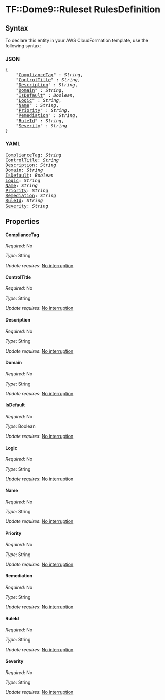 # TF::Dome9::Ruleset RulesDefinition

## Syntax

To declare this entity in your AWS CloudFormation template, use the following syntax:

### JSON

<pre>
{
    "<a href="#compliancetag" title="ComplianceTag">ComplianceTag</a>" : <i>String</i>,
    "<a href="#controltitle" title="ControlTitle">ControlTitle</a>" : <i>String</i>,
    "<a href="#description" title="Description">Description</a>" : <i>String</i>,
    "<a href="#domain" title="Domain">Domain</a>" : <i>String</i>,
    "<a href="#isdefault" title="IsDefault">IsDefault</a>" : <i>Boolean</i>,
    "<a href="#logic" title="Logic">Logic</a>" : <i>String</i>,
    "<a href="#name" title="Name">Name</a>" : <i>String</i>,
    "<a href="#priority" title="Priority">Priority</a>" : <i>String</i>,
    "<a href="#remediation" title="Remediation">Remediation</a>" : <i>String</i>,
    "<a href="#ruleid" title="RuleId">RuleId</a>" : <i>String</i>,
    "<a href="#severity" title="Severity">Severity</a>" : <i>String</i>
}
</pre>

### YAML

<pre>
<a href="#compliancetag" title="ComplianceTag">ComplianceTag</a>: <i>String</i>
<a href="#controltitle" title="ControlTitle">ControlTitle</a>: <i>String</i>
<a href="#description" title="Description">Description</a>: <i>String</i>
<a href="#domain" title="Domain">Domain</a>: <i>String</i>
<a href="#isdefault" title="IsDefault">IsDefault</a>: <i>Boolean</i>
<a href="#logic" title="Logic">Logic</a>: <i>String</i>
<a href="#name" title="Name">Name</a>: <i>String</i>
<a href="#priority" title="Priority">Priority</a>: <i>String</i>
<a href="#remediation" title="Remediation">Remediation</a>: <i>String</i>
<a href="#ruleid" title="RuleId">RuleId</a>: <i>String</i>
<a href="#severity" title="Severity">Severity</a>: <i>String</i>
</pre>

## Properties

#### ComplianceTag

_Required_: No

_Type_: String

_Update requires_: [No interruption](https://docs.aws.amazon.com/AWSCloudFormation/latest/UserGuide/using-cfn-updating-stacks-update-behaviors.html#update-no-interrupt)

#### ControlTitle

_Required_: No

_Type_: String

_Update requires_: [No interruption](https://docs.aws.amazon.com/AWSCloudFormation/latest/UserGuide/using-cfn-updating-stacks-update-behaviors.html#update-no-interrupt)

#### Description

_Required_: No

_Type_: String

_Update requires_: [No interruption](https://docs.aws.amazon.com/AWSCloudFormation/latest/UserGuide/using-cfn-updating-stacks-update-behaviors.html#update-no-interrupt)

#### Domain

_Required_: No

_Type_: String

_Update requires_: [No interruption](https://docs.aws.amazon.com/AWSCloudFormation/latest/UserGuide/using-cfn-updating-stacks-update-behaviors.html#update-no-interrupt)

#### IsDefault

_Required_: No

_Type_: Boolean

_Update requires_: [No interruption](https://docs.aws.amazon.com/AWSCloudFormation/latest/UserGuide/using-cfn-updating-stacks-update-behaviors.html#update-no-interrupt)

#### Logic

_Required_: No

_Type_: String

_Update requires_: [No interruption](https://docs.aws.amazon.com/AWSCloudFormation/latest/UserGuide/using-cfn-updating-stacks-update-behaviors.html#update-no-interrupt)

#### Name

_Required_: No

_Type_: String

_Update requires_: [No interruption](https://docs.aws.amazon.com/AWSCloudFormation/latest/UserGuide/using-cfn-updating-stacks-update-behaviors.html#update-no-interrupt)

#### Priority

_Required_: No

_Type_: String

_Update requires_: [No interruption](https://docs.aws.amazon.com/AWSCloudFormation/latest/UserGuide/using-cfn-updating-stacks-update-behaviors.html#update-no-interrupt)

#### Remediation

_Required_: No

_Type_: String

_Update requires_: [No interruption](https://docs.aws.amazon.com/AWSCloudFormation/latest/UserGuide/using-cfn-updating-stacks-update-behaviors.html#update-no-interrupt)

#### RuleId

_Required_: No

_Type_: String

_Update requires_: [No interruption](https://docs.aws.amazon.com/AWSCloudFormation/latest/UserGuide/using-cfn-updating-stacks-update-behaviors.html#update-no-interrupt)

#### Severity

_Required_: No

_Type_: String

_Update requires_: [No interruption](https://docs.aws.amazon.com/AWSCloudFormation/latest/UserGuide/using-cfn-updating-stacks-update-behaviors.html#update-no-interrupt)

